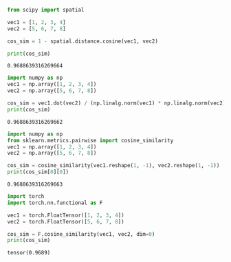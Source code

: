 ```python
from scipy import spatial

vec1 = [1, 2, 3, 4]
vec2 = [5, 6, 7, 8]

cos_sim = 1 - spatial.distance.cosine(vec1, vec2)

print(cos_sim)
```

    0.9688639316269664
    


```python
import numpy as np
vec1 = np.array([1, 2, 3, 4])
vec2 = np.array([5, 6, 7, 8])

cos_sim = vec1.dot(vec2) / (np.linalg.norm(vec1) * np.linalg.norm(vec2))
print(cos_sim)
```

    0.9688639316269662
    


```python
import numpy as np
from sklearn.metrics.pairwise import cosine_similarity
vec1 = np.array([1, 2, 3, 4])
vec2 = np.array([5, 6, 7, 8])

cos_sim = cosine_similarity(vec1.reshape(1, -1), vec2.reshape(1, -1))
print(cos_sim[0][0])
```

    0.9688639316269663
    


```python
import torch
import torch.nn.functional as F

vec1 = torch.FloatTensor([1, 2, 3, 4])
vec2 = torch.FloatTensor([5, 6, 7, 8])

cos_sim = F.cosine_similarity(vec1, vec2, dim=0)
print(cos_sim) 
```

    tensor(0.9689)
    
